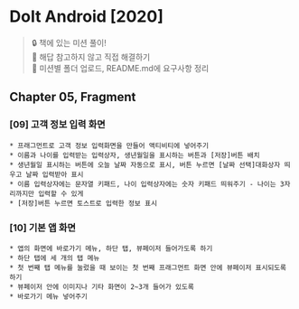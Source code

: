 # DoIt Android [2020]
> :lock: 책에 있는 미션 풀이!  
> :key: 해답 참고하지 않고 직접 해결하기  
> :key: 미션별 폴더 업로드, README.md에 요구사항 정리  

## Chapter 05, Fragment

### [09] 고객 정보 입력 화면
```
* 프래그먼트로 고객 정보 입력화면을 만들어 액티비티에 넣어주기  
* 이름과 나이를 입력받는 입력상자, 생년월일을 표시하는 버튼과 [저장]버튼 배치  
* 생년월일 표시하는 버튼에 오늘 날짜 자동으로 표시, 버튼 누르면 [날짜 선택]대화상자 띄우고 날짜 입력받아 표시  
* 이름 입력상자에는 문자열 키패드, 나이 입력상자에는 숫자 키패드 띄워주기 - 나이는 3자리까지만 입력할 수 있게  
* [저장]버튼 누르면 토스트로 입력한 정보 표시  
```

### [10] 기본 앱 화면
```
* 앱의 화면에 바로가기 메뉴, 하단 탭, 뷰페이저 들어가도록 하기
* 하단 탭에 세 개의 탭 메뉴 
* 첫 번째 탭 메뉴를 눌렀을 때 보이는 첫 번째 프래그먼트 화면 안에 뷰페이저 표시되도록 하기
* 뷰페이저 안에 이미지나 기타 화면이 2~3개 들어가 있도록
* 바로가기 메뉴 넣어주기
```
